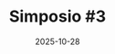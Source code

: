 ---
date: 2025-10-28
title: "Simposio #3"
cover: ../assets/images/2025-10-28/el_grande.jpg
players: [Filio, Lollo, Luca2, yifen9]
games:
  - name: "El Grande"
    session_id: "2025-10-14-el-grande-1"
    participants: [Filio, Lollo, Luca2, yifen9]
    ranks: [4, 1, 2, 3]
    minutes: 90
---
